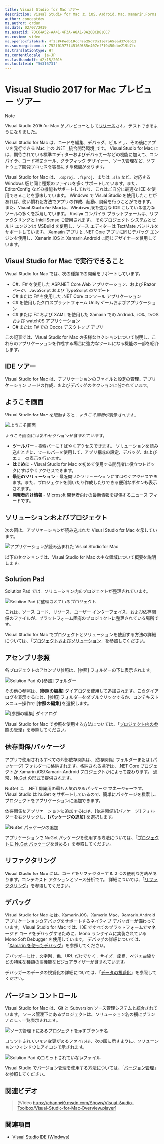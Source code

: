 ```yaml
---
title: Visual Studio for Mac ツアー
description: Visual Studio for Mac は、iOS、Android、Mac、Xamarin.Forms 用に、ASP.NET Core Web サイトや Xamarin プロジェクトなどの .NET アプリケーションを macOS 上で構築する統合開発環境 (IDE) として利用できます。
author: conceptdev
ms.author: crdun
ms.date: 02/07/2019
ms.assetid: 7DC64A52-AA41-4F3A-A8A1-8A20BCD81CC7
ms.custom: video
ms.openlocfilehash: 4f3c868edb19cc45e25d73a11e7a65ead37c0b11
ms.sourcegitcommit: 752f03977f45169585e407ef719450dbe219b7fc
ms.translationtype: HT
ms.contentlocale: ja-JP
ms.lasthandoff: 02/15/2019
ms.locfileid: "56316731"
---
```

# <a name="visual-studio-2017-for-mac-preview-tour"></a>Visual Studio 2017 for Mac プレビュー ツアー

> [!NOTE]
> Visual Studio 2019 for Mac がプレビューとして[リリース](installation.md)され、テストできるようになりました。

Visual Studio for Mac は、コードを編集、デバッグ、ビルドし、その後にアプリを発行できる Mac 上の .NET _統合開発環境_です。 Visual Studio for Mac には、期待されている標準エディターおよびデバッガーなどの機能に加えて、コンパイラ、コード補完ツール、グラフィック デザイナー、ソース管理など、ソフトウェア開発プロセスを容易にする機能があります。

Visual Studio for Mac は、`.csproj`、`.fsproj`、または `.sln` など、対応する Windows 版と同じ種類のファイルを多くサポートしています。また、EditorConfig などの機能もサポートしており、これはご自分に最適な IDE を使用できることを意味しています。
Windows で Visual Studio を使用したことがあれば、使い慣れた方法でアプリの作成、起動、開発を行うことができます。 また、Visual Studio for Mac は、Windows 版を強力な IDE にしている強力なツールの多くを採用しています。 Roslyn コンパイラ プラットフォームは、リファクタリングと IntelliSense に使用されます。 そのプロジェクト システムとビルド エンジンは MSBuild を使用し、ソース エディターは TextMate バンドルをサポートしています。 Xamarin アプリと .NET Core アプリに同じデバッグ エンジンを使用し、Xamarin.iOS と Xamarin.Android に同じデザイナーを使用しています。

## <a name="what-can-i-do-in-visual-studio-for-mac"></a>Visual Studio for Mac で実行できること

Visual Studio for Mac では、次の種類での開発をサポートしています。

- C#、F# を使用した ASP.NET Core Web アプリケーション、および Razor ページ、JavaScript および TypeScript のサポート
- C# または F# を使用した .NET Core コンソール アプリケーション
- C# を使用したクロスプラットフォーム Unity ゲームおよびアプリケーション
- C# または F# および XAML を使用した Xamarin での Android、iOS、tvOS および watchOS アプリケーション
- C# または F# での Cocoa デスクトップ アプリ

この記事では、Visual Studio for Mac の多様なセクションについて説明し、これらのアプリケーションを作成する場合に強力なツールになる機能の一部を紹介します。

## <a name="ide-tour"></a>IDE ツアー

Visual Studio for Mac は、アプリケーションのファイルと設定の管理、アプリケーション ノードの作成、およびデバッグのセクションに分かれています。

## <a name="welcome-screen"></a>ようこそ画面

Visual Studio for Mac を起動すると、*ようこそ画面*が表示されます。

![ようこそ画面](media/ide-tour-image1.png)

ようこそ画面には次のセクションが含まれています。

- **ツールバー** - 検索バーにすばやくアクセスできます。 ソリューションを読み込むときに、ツールバーを使用して、アプリ構成の設定、デバッグ、およびエラーの表示を行います。
- **はじめに** - Visual Studio for Mac を初めて使用する開発者に役立つトピックにすばやくアクセスできます。
- **最近のソリューション** - 最近開いたソリューションにすばやくアクセスできます。また、プロジェクトを開いたり作成したりできる便利なボタンも表示されます。
- **開発者向け情報** - Microsoft 開発者向けの最新情報を提供するニュース フィードです。

## <a name="solutions-and-projects"></a>ソリューションおよびプロジェクト

次の図は、アプリケーションが読み込まれた Visual Studio for Mac を示しています。

![アプリケーションが読み込まれた Visual Studio for Mac](media/ide-tour-image17.png)

以下のセクションでは、Visual Studio for Mac の主な領域について概要を説明します。

## <a name="solution-pad"></a>Solution Pad

Solution Pad では、ソリューション内のプロジェクトが整理されています。

![Solution Pad に整理されているプロジェクト](media/ide-tour-image18.png)

これは、ソース コード、リソース、ユーザー インターフェイス、および依存関係のファイルが、プラットフォーム固有のプロジェクトに整理されている場所です。

Visual Studio for Mac でプロジェクトとソリューションを使用する方法の詳細については、「[プロジェクトおよびソリューション](/visualstudio/mac/projects-and-solutions)」を参照してください。

## <a name="assembly-references"></a>アセンブリ参照

各プロジェクトのアセンブリ参照は、[参照] フォルダーの下に表示されます。

![Solution Pad の [参照] フォルダー](media/ide-tour-image19.png)

その他の参照は、**[参照の編集]** ダイアログを使用して追加されます。このダイアログを表示するには、[参照] フォルダーをダブルクリックするか、コンテキスト メニュー操作で **[参照の編集]** を選択します。

![[参照の編集] ダイアログ](media/ide-tour-image20.png)

Visual Studio for Mac で参照を使用する方法については、「[プロジェクト内の参照の管理](/visualstudio/mac/managing-references-in-a-project)」を参照してください。

## <a name="dependencies--packages"></a>依存関係/パッケージ

アプリで使用されるすべての外部依存関係は、[依存関係] フォルダーまたは [パッケージ] フォルダーに格納されます。格納される場所は、.NET Core プロジェクトか Xamarin.iOS/Xamarin.Android プロジェクトかによって変わります。 通常、NuGet の形式で提供されます。

NuGet は、.NET 開発用の最も人気のあるパッケージ マネージャーです。 Visual Studio は NuGet をサポートしているので、簡単にパッケージを検索し、プロジェクトをアプリケーションに追加できます。

依存関係をアプリケーションに追加するには、[依存関係]/[パッケージ] フォルダーを右クリックし、**[パッケージの追加]** を選択します。

![NuGet パッケージの追加](media/ide-tour-image21.png)

アプリケーションで NuGet パッケージを使用する方法については、「[プロジェクトに NuGet パッケージを含める](/visualstudio/mac/nuget-walkthrough)」を参照してください。

## <a name="refactoring"></a>リファクタリング

Visual Studio for Mac には、コードをリファクターする 2 つの便利な方法があります。コンテキスト アクションとソース分析です。 詳細については、「[リファクタリング](/visualstudio/mac/refactoring)」を参照してください。

## <a name="debugging"></a>デバッグ

Visual Studio for Mac には、Xamarin.iOS、Xamarin.Mac、Xamarin.Android アプリケーションのデバッグをサポートするネイティブ デバッガーが備わっています。 Visual Studio for Mac では、IDE ですべてのプラットフォームでマネージド コードをデバッグするために、Mono ランタイムに実装されている Mono Soft Debugger を使用しています。 デバッグの詳細については、「[Xamarin を使ったデバッグ](/visualstudio/mac/debugging)」を参照してください。

デバッガーには、文字列、色、URL だけでなく、サイズ、座標、ベジエ曲線などの特殊な種類の高機能なビジュアライザーが含まれています。

デバッガーのデータの視覚化の詳細については、「[データの視覚化](/visualstudio/mac/data-visualizations)」を参照してください。

## <a name="version-control"></a>バージョン コントロール

Visual Studio for Mac は、Git と Subversion ソース管理システムと統合されています。 ソース管理下にあるプロジェクトは、ソリューション名の横にブランチとして一覧表示されます。

![ソース管理下にあるプロジェクトを示すブランチ名](media/ide-tour-image22.png)

コミットされていない変更があるファイルは、次の図に示すように、ソリューション ウィンドウにアイコンで示されます。

![Solution Pad のコミットされていないファイル](media/ide-tour-image23.png)

Visual Studio でバージョン管理を使用する方法については、「[バージョン管理](/visualstudio/mac/version-control)」を参照してください。

## <a name="related-video"></a>関連ビデオ

> [!Video https://channel9.msdn.com/Shows/Visual-Studio-Toolbox/Visual-Studio-for-Mac-Overview/player]


## <a name="see-also"></a>関連項目

- [Visual Studio IDE (Windows)](/visualstudio/ide/visual-studio-ide)
